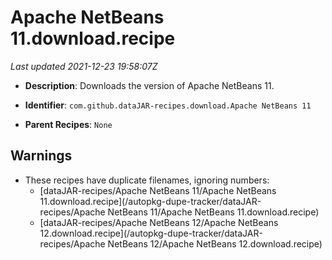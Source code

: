 # Apache NetBeans 11.download.recipe

_Last updated 2021-12-23 19:58:07Z_

- **Description**: Downloads the version of Apache NetBeans 11.

- **Identifier**: `com.github.dataJAR-recipes.download.Apache NetBeans 11`

- **Parent Recipes**: `None`

## Warnings

- These recipes have duplicate filenames, ignoring numbers:
    - [dataJAR-recipes/Apache NetBeans 11/Apache NetBeans 11.download.recipe](/autopkg-dupe-tracker/dataJAR-recipes/Apache NetBeans 11/Apache NetBeans 11.download.recipe)
    - [dataJAR-recipes/Apache NetBeans 12/Apache NetBeans 12.download.recipe](/autopkg-dupe-tracker/dataJAR-recipes/Apache NetBeans 12/Apache NetBeans 12.download.recipe)